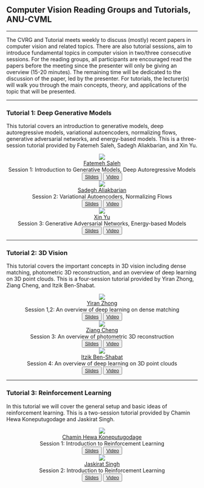 <link rel="stylesheet" type="text/css" href="css/bootstrap.min.css">
<link rel="stylesheet" type="text/css" href="css/main.css?1" media="screen,projection">

## Computer Vision Reading Groups and Tutorials, ANU-CVML
---

The CVRG and Tutorial meets weekly to discuss (mostly) recent papers in computer vision and related topics. There are also tutorial sessions, aim to introduce fundamental topics in computer vision in two/three consecutive sessions. For the reading groups, all participants are encouraged read the papers before the meeting since the presenter will only be giving an overview (15-20 minutes). The remaining time will be dedicated to the discussion of the paper, led by the presenter. For tutorials, the lecturer(s) will walk you through the main concepts, theory, and applications of the topic that will be presented.

---

### Tutorial 1: Deep Generative Models
This tutorial covers an introduction to generative models, deep autoregressive models, variational autoencoders, normalizing flows, generative adversarial networks, and energy-based models. This is a three-session tutorial provided by Fatemeh Saleh, Sadegh Aliakbarian, and Xin Yu.

<div class="row" align="center">
  <div class="col-sm-4">
    <a href="https://fatemeh-slh.github.io/" target="_blank">
      <img class="people-pic" src="assets/fatemeh.png">
    </a>
    <div class="people-name text-center">
      <a href="https://fatemeh-slh.github.io/" target="_blank">Fatemeh Saleh</a><br>
        Session 1: Introduction to Generative Models, Deep Autoregressive Models<br>
      <button class="button button4"><a href="https://drive.google.com/file/d/1UR6SicwRVpJNulR8HjeB4MzocyJ0_q8O/view?usp=sharing">Slides</a></button>
      <button class="button button4"><a href="https://drive.google.com/file/d/1Iw-7Sjx4jgEh4BTo0imZr3kmcZvpx8Fp/view?usp=sharing">Video</a></button>
    </div>
   </div>
   
   <div class="col-sm-4">
    <a href="https://sadegh-aa.github.io/" target="_blank">
      <img class="people-pic" src="assets/sadegh.png">
    </a>
    <div class="people-name text-center">
      <a href="https://sadegh-aa.github.io/" target="_blank">Sadegh Aliakbarian</a><br>
      Session 2: Variational Autoencoders, Normalizing Flows<br>
      <button class="button button4"><a href="https://drive.google.com/file/d/1Z-qGr2h4qzeOjBhC8RpC73AcZ2QsD65I/view?usp=sharing">Slides</a></button>
      <button class="button button4"><a href="https://drive.google.com/file/d/1fHNyGIHI1eJU95nhf7SEzq4OCxyMc_5_/view?usp=sharing">Video</a></button>
    </div>
  </div>
  
  <div class="col-sm-4">
    <a href="https://sites.google.com/view/xinyus-homepage/Home/" target="_blank">
      <img class="people-pic" src="assets/xin.png">
    </a>
    <div class="people-name text-center">
      <a href="https://sites.google.com/view/xinyus-homepage/Home" target="_blank">Xin Yu</a><br>
      Session 3: Generative Adversarial Networks, Energy-based Models<br>
      <button class="button button4"><a href="https://drive.google.com/file/d/1V4yYaO4b6vUrtRUfNi2OPAWHemCPaJdh/view?usp=sharing">Slides</a></button>
      <button class="button button4"><a href="https://drive.google.com/drive/folders/1hh640IG5lMBdFkA9Is2qqrxHxZ3PSFCh?usp=sharing">Video</a></button>
    </div>
  </div>
</div>

---

### Tutorial 2: 3D Vision
This tutorial covers the important concepts in 3D vision including dense matching, photometric 3D reconstruction, and an overview of deep learning on 3D point clouds. This is a four-session tutorial provided by Yiran Zhong, Ziang Cheng, and Itzik Ben-Shabat.

<div class="row" align="center">
  <div class="col-sm-4">
    <a href="https://www.roboticvision.org/rv_person/yiran-zhong/" target="_blank">
      <img class="people-pic" src="assets/Yiran-Zhong-225x275-c-default.jpg">
    </a>
    <div class="people-name text-center">
      <a href="https://www.roboticvision.org/rv_person/yiran-zhong/" target="_blank">Yiran Zhong</a><br>
        Session 1,2: An overview of deep learning on dense matching<br>
      <button class="button button4"><a href="https://drive.google.com/file/d/14L7-NogJZJUY_knr8QWCz1NQnYoke_nm/view?usp=sharing">Slides</a></button>
      <button class="button button4"><a href="https://drive.google.com/drive/folders/1vuGmoljrAeMqaruLjOyb_G-f__42nDZm?usp=sharing">Video</a></button>
    </div>
   </div>
   
   <div class="col-sm-4">
    <a href="https://www.roboticvision.org/rv_person/ziang-cheng/" target="_blank">
      <img class="people-pic" src="assets/Ziang-Cheng_Profile-Picture-1-225x275-c-default.png">
    </a>
    <div class="people-name text-center">
      <a href="https://www.roboticvision.org/rv_person/ziang-cheng/" target="_blank">Ziang Cheng</a><br>
      Session 3: An overview of photometric 3D reconstruction<br>
      <button class="button button4"><a href="https://drive.google.com/file/d/1Zv91KhEtolceQRRwNi666dA20En_7Uv7/view?usp=sharing">Slides</a></button>
      <button class="button button4"><a href="https://drive.google.com/file/d/1JLjaJwjekIuRJBg1JcxiRfSf-gR4yP_i/view?usp=sharing">Video</a></button>
    </div>
  </div>
  
  <div class="col-sm-4">
    <a href="http://www.itzikbs.com/" target="_blank">
      <img class="people-pic" src="assets/Itzik_Portrait_500.jpg">
    </a>
    <div class="people-name text-center">
      <a href="http://www.itzikbs.com/" target="_blank">Itzik Ben-Shabat</a><br>
      Session 4: An overview of deep learning on 3D point clouds<br>
      <button class="button button4"><a href="https://drive.google.com/file/d/1fY-2VOGyOfMF_wD9zI-lGODpDBOzOfZy/view?usp=sharing">Slides</a></button>
      <button class="button button4"><a href="https://drive.google.com/file/d/1zwqMMgYaSbmZBfTeMfyz0ip1f3V_ma2-/view?usp=sharing">Video</a></button>
    </div>
  </div>
</div>

---

### Tutorial 3: Reinforcement Learning
In this tutorial we will cover the general setup and basic ideas of reinforcement learning. This is a two-session tutorial provided by Chamin Hewa Koneputugodage and Jaskirat Singh.

<div class="row" align="center">
  <div class="col-sm-4">
    <a href="https://www.roboticvision.org/rv_person/chamin-hewa-koneputugodage/" target="_blank">
      <img class="people-pic" src="https://raw.githubusercontent.com/anucvml/cvrg/master/assets/Chamin.jpg">
    </a>
    <div class="people-name text-center">
      <a href="https://www.roboticvision.org/rv_person/chamin-hewa-koneputugodage/" target="_blank">Chamin Hewa Koneputugodage</a><br>
        Session 1: Introduction to Reinforcement Learning <br>
      <button class="button button4"><a href="https://drive.google.com/file/d/1MDwjv90k5YBnpFUo77exuQHUqcOgY8Wo/view?usp=sharing">Slides</a></button>
      <button class="button button4"><a href="https://drive.google.com/file/d/1LsyAvWvutl7BpHbZGlxJieHhvpQGug8A/view?usp=sharing">Video</a></button>
    </div>
   </div>
   
   <div class="col-sm-4">
    <a href="https://1jsingh.github.io/" target="_blank">
      <img class="people-pic" src="https://raw.githubusercontent.com/anucvml/cvrg/master/assets/Jaskirat.png">
    </a>
    <div class="people-name text-center">
      <a href="https://1jsingh.github.io/" target="_blank">Jaskirat Singh</a><br>
      Session 2: Introduction to Reinforcement Learning<br>
      <button class="button button4"><a href="">Slides</a></button>
      <button class="button button4"><a href="">Video</a></button>
    </div>
  </div>
</div>
